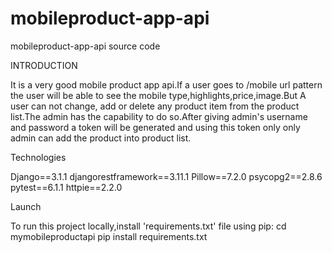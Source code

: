 # mobileproduct-app-api
mobileproduct-app-api source code

INTRODUCTION

It is a very good mobile product app api.If a user goes to /mobile url pattern the user will be able to see the mobile type,highlights,price,image.But A user can not change,
add or delete any product item from the product list.The admin has the capability to do so.After giving admin's username and password a token will be generated and using this token only 
only admin can add the product into product list.

Technologies

Django==3.1.1
djangorestframework==3.11.1
Pillow==7.2.0
psycopg2==2.8.6
pytest==6.1.1
httpie==2.2.0

Launch

To run this project locally,install 'requirements.txt' file using pip:
cd mymobileproductapi
pip install requirements.txt
